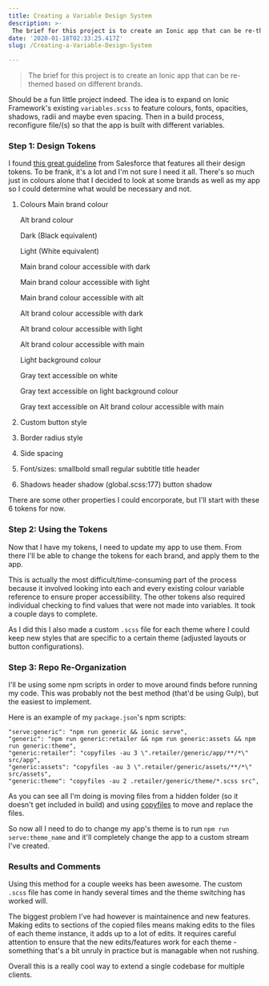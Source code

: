```yaml
---
title: Creating a Variable Design System
description: >-
 The brief for this project is to create an Ionic app that can be re-themed based on different brands.
date: '2020-01-18T02:33:25.417Z'
slug: /Creating-a-Variable-Design-System

---
```




> The brief for this project is to create an Ionic app that can be re-themed based on different brands.



Should be a fun little project indeed. The idea is to expand on Ionic Framework's existing `variables.scss` to feature colours, fonts, opacities, shadows, radii and maybe even spacing. Then in a build process, reconfigure file/(s) so that the app is built with different variables.



### Step 1: Design Tokens

I found [this great guideline](https://www.lightningdesignsystem.com/design-tokens) from Salesforce that features all their design tokens. To be frank, it's a lot and I'm not sure I need it all. There's so much just in colours alone that I decided to look at some brands as well as my app so I could determine what would be necessary and not.

1. Colours
   Main brand colour

   Alt brand colour

   Dark (Black equivalent)

   Light (White equivalent)

   Main brand colour accessible with dark

   Main brand colour accessible with light

   Main brand colour accessible with alt

   Alt brand colour accessible with dark

   Alt brand colour accessible with light

   Alt brand colour accessible with main

   Light background colour

   Gray text accessible on white

   Gray text accessible on light background colour

   Gray text accessible on Alt brand colour accessible with main

2. Custom button style

3. Border radius style

4. Side spacing

5. Font/sizes: 
   smallbold
   small
   regular
   subtitle
   title
   header

6. Shadows
   header shadow (global.scss:177)
   button shadow

There are some other properties I could encorporate, but I'll start with these 6 tokens for now.



### Step 2: Using the Tokens

Now that I have my tokens, I need to update my app to use them. From there I'll be able to change the tokens for each brand, and apply them to the app.

This is actually the most difficult/time-consuming part of the process because it involved looking into each and every existing colour variable reference to ensure proper accessibility. The other tokens also required individual checking to find values that were not made into variables. It took a couple days to complete.

As I did this I also made a custom `.scss` file for each theme where I could keep new styles that are specific to a certain theme (adjusted layouts or button configurations).



### Step 3: Repo Re-Organization

I'll be using some npm scripts in order to move around finds before running my code. This was probably not the best method (that'd be using Gulp), but the easiest to implement. 

Here is an example of my `package.json`'s npm scripts: 

```
"serve:generic": "npm run generic && ionic serve",
"generic": "npm run generic:retailer && npm run generic:assets && npm run generic:theme",
"generic:retailer": "copyfiles -au 3 \".retailer/generic/app/**/*\" src/app",
"generic:assets": "copyfiles -au 3 \".retailer/generic/assets/**/*\" src/assets",
"generic:theme": "copyfiles -au 2 .retailer/generic/theme/*.scss src",
```

As you can see all I'm doing is moving files from a hidden folder (so it doesn't get included in build) and using [copyfiles](https://github.com/calvinmetcalf/copyfiles) to move and replace the files.

So now all I need to do to change my app's theme is to run `npm run serve:theme_name` and it'll completely change the app to a custom stream I've created.



### Results and Comments

Using this method for a couple weeks has been awesome. The custom `.scss` file has come in handy several times and the theme switching has worked will. 

The biggest problem I've had however is maintainence and new features. Making edits to sections of the copied files means making edits to the files of each theme instance, it adds up to a lot of edits. It requires careful attention to ensure that the new edits/features work for each theme - something that's a bit unruly in practice but is managable when not rushing.

Overall this is a really cool way to extend a single codebase for multiple clients.